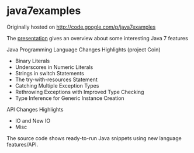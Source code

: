 # java7examples
Originally hosted on http://code.google.com/p/java7examples

The <a href="https://github.com/iloveeclipse/java7examples/blob/master/doc/Java7_highlights.ppt?raw=true">presentation</a> gives an overview about some interesting Java 7 features

Java Programming Language Changes Highlights (project Coin)
* Binary Literals
* Underscores in Numeric Literals
* Strings in switch Statements
* The try-with-resources Statement
* Catching Multiple Exception Types
* Rethrowing Exceptions with Improved Type Checking
* Type Inference for Generic Instance Creation

API Changes Highlights
* IO and New IO
* Misc

The source code shows ready-to-run Java snippets using new language features/API.
